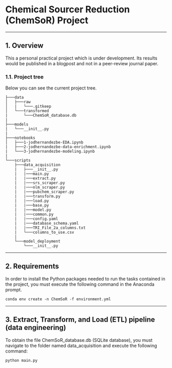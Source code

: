 # Chemical Sourcer Reduction (ChemSoR) Project

<hr/>

## 1. Overview

This a personal practical project which is under development. Its results would be published in a blogpost and not in a peer-review journal paper.

### 1.1. Project tree

Below you can see the current project tree.

```
├───data
│   ├───raw
│   |   └───.gitkeep
│   └───transformed
|       └───ChemSoR_database.db
|
├───models
|   └───__init__.py
|
├───notebooks
│   ├───1-jodhernandezbe-EDA.ipynb
|   ├───2-jodhernandezbe-data-enrichment.ipynb
|   └───3-jodhernandezbe-modeling.ipynb
|
└───scripts
    ├───data_acquisition
    |   ├───__init__.py
    |   |───main.py
    |   |───extract.py
    |   |───srs_scraper.py
    |   |───nlm_scraper.py
    |   |───pubchem_scraper.py
    |   |───transform.py
    |   |───load.py
    |   |───base.py
    |   |───model.py
    |   |───common.py
    |   |───config.yaml
    |   |───database_schema.yaml
    |   |───TRI_File_2a_columns.txt
    |   └───columns_to_use.csv
    |
    └───model_deployment
        └───__init__.py
```

<hr/>

## 2. Requirements

In order to install the Python packages needed to run the tasks contained in the project, you must execute the following command in the Anaconda prompt.

```
conda env create -n ChemSoR -f environment.yml
```

<hr/>

## 3. Extract, Transform, and Load (ETL) pipeline (data engineering)

To obtain the file ChemSoR_database.db (SQLite database), you must navigate to the folder named data_acquisition and execute the following command:

```
python main.py
```
